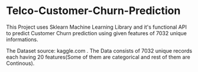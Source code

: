 # Telco-Customer-Churn-Prediction

This Project uses Sklearn Machine Learning Library and it's functional API to predict Customer Churn prediction using given features of 7032 unique informations.

The Dataset source: kaggle.com . The Data consists of 7032 unique records each having 20 features(Some of them are categorical and rest of them are Continous).
